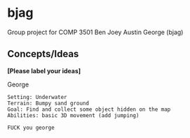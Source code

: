 # bjag
Group project for COMP 3501 Ben Joey Austin George (bjag) 

## Concepts/Ideas
**[Please label your ideas]**

George
```
Setting: Underwater
Terrain: Bumpy sand ground
Goal: Find and collect some object hidden on the map
Abilities: basic 3D movement (add jumping)

FUCK you george
```
